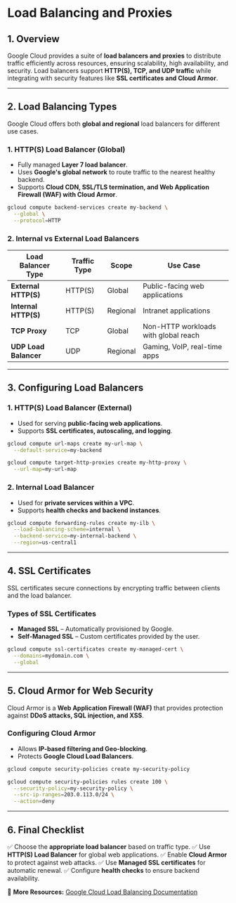 # Load Balancing and Proxies

## 1. Overview
Google Cloud provides a suite of **load balancers and proxies** to distribute traffic efficiently across resources, ensuring scalability, high availability, and security. Load balancers support **HTTP(S), TCP, and UDP traffic** while integrating with security features like **SSL certificates and Cloud Armor**.

---

## 2. Load Balancing Types
Google Cloud offers both **global and regional** load balancers for different use cases.

### **1. HTTP(S) Load Balancer (Global)**
- Fully managed **Layer 7 load balancer**.
- Uses **Google's global network** to route traffic to the nearest healthy backend.
- Supports **Cloud CDN, SSL/TLS termination, and Web Application Firewall (WAF) with Cloud Armor**.

```sh
gcloud compute backend-services create my-backend \
  --global \
  --protocol=HTTP
```

### **2. Internal vs External Load Balancers**
| **Load Balancer Type** | **Traffic Type** | **Scope** | **Use Case** |
|------------------------|------------------|-----------|--------------|
| **External HTTP(S)** | HTTP(S) | Global | Public-facing web applications |
| **Internal HTTP(S)** | HTTP(S) | Regional | Intranet applications |
| **TCP Proxy** | TCP | Global | Non-HTTP workloads with global reach |
| **UDP Load Balancer** | UDP | Regional | Gaming, VoIP, real-time apps |

---

## 3. Configuring Load Balancers

### **1. HTTP(S) Load Balancer (External)**
- Used for serving **public-facing web applications**.
- Supports **SSL certificates, autoscaling, and logging**.

```sh
gcloud compute url-maps create my-url-map \
  --default-service=my-backend
```

```sh
gcloud compute target-http-proxies create my-http-proxy \
  --url-map=my-url-map
```

### **2. Internal Load Balancer**
- Used for **private services within a VPC**.
- Supports **health checks and backend instances**.

```sh
gcloud compute forwarding-rules create my-ilb \
  --load-balancing-scheme=internal \
  --backend-service=my-internal-backend \
  --region=us-central1
```

---

## 4. SSL Certificates
SSL certificates secure connections by encrypting traffic between clients and the load balancer.

### **Types of SSL Certificates**
- **Managed SSL** – Automatically provisioned by Google.
- **Self-Managed SSL** – Custom certificates provided by the user.

```sh
gcloud compute ssl-certificates create my-managed-cert \
  --domains=mydomain.com \
  --global
```

---

## 5. Cloud Armor for Web Security
Cloud Armor is a **Web Application Firewall (WAF)** that provides protection against **DDoS attacks, SQL injection, and XSS**.

### **Configuring Cloud Armor**
- Allows **IP-based filtering and Geo-blocking**.
- Protects **Google Cloud Load Balancers**.

```sh
gcloud compute security-policies create my-security-policy
```

```sh
gcloud compute security-policies rules create 100 \
  --security-policy=my-security-policy \
  --src-ip-ranges=203.0.113.0/24 \
  --action=deny
```

---

## 6. Final Checklist
✅ Choose the **appropriate load balancer** based on traffic type.
✅ Use **HTTP(S) Load Balancer** for global web applications.
✅ Enable **Cloud Armor** to protect against web attacks.
✅ Use **Managed SSL certificates** for automatic renewal.
✅ Configure **health checks** to ensure backend availability.

📌 **More Resources:** [Google Cloud Load Balancing Documentation](https://cloud.google.com/load-balancing/docs/)
